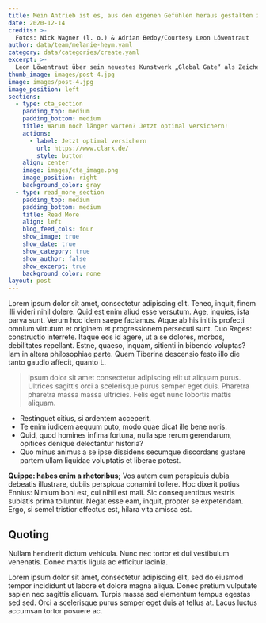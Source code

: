 ```yaml
---
title: Mein Antrieb ist es, aus den eigenen Gefühlen heraus gestalten zu wollen
date: 2020-12-14
credits: >-
  Fotos: Nick Wagner (l. o.) & Adrian Bedoy/Courtesy Leon Löwentraut
author: data/team/melanie-heym.yaml
category: data/categories/create.yaml
excerpt: >-
  Leon Löwentraut über sein neuestes Kunstwerk „Global Gate“ als Zeichen der Hoffnung in Zeiten von Corona und darüber, dass Träume am allerbesten sind, wenn man sie lebt.
thumb_image: images/post-4.jpg
image: images/post-4.jpg
image_position: left
sections:
  - type: cta_section
    padding_top: medium
    padding_bottom: medium
    title: Warum noch länger warten? Jetzt optimal versichern!
    actions:
      - label: Jetzt optimal versichern
        url: https://www.clark.de/
        style: button
    align: center
    image: images/cta_image.png
    image_position: right
    background_color: gray
  - type: read_more_section
    padding_top: medium
    padding_bottom: medium
    title: Read More
    align: left
    blog_feed_cols: four
    show_image: true
    show_date: true
    show_category: true
    show_author: false
    show_excerpt: true
    background_color: none
layout: post
---
```


Lorem ipsum dolor sit amet, consectetur adipiscing elit. Teneo, inquit, finem illi videri nihil dolere. Quid est enim aliud esse versutum. Age, inquies, ista parva sunt. Verum hoc idem saepe faciamus. Atque ab his initiis profecti omnium virtutum et originem et progressionem persecuti sunt. Duo Reges: constructio interrete. Itaque eos id agere, ut a se dolores, morbos, debilitates repellant. Estne, quaeso, inquam, sitienti in bibendo voluptas? Iam in altera philosophiae parte. Quem Tiberina descensio festo illo die tanto gaudio affecit, quanto L.

> Ipsum dolor sit amet consectetur adipiscing elit ut aliquam purus. Ultrices sagittis orci a scelerisque purus semper eget duis. Pharetra pharetra massa massa ultricies. Felis eget nunc lobortis mattis aliquam.

- Restinguet citius, si ardentem acceperit.
- Te enim iudicem aequum puto, modo quae dicat ille bene noris.
- Quid, quod homines infima fortuna, nulla spe rerum gerendarum, opifices denique delectantur historia?
- Quo minus animus a se ipse dissidens secumque discordans gustare partem ullam liquidae voluptatis et liberae potest.

**Quippe: habes enim a rhetoribus;** Vos autem cum perspicuis dubia debeatis illustrare, dubiis perspicua conamini tollere. Hoc dixerit potius Ennius: Nimium boni est, cui nihil est mali. Sic consequentibus vestris sublatis prima tolluntur. Negat esse eam, inquit, propter se expetendam. Ergo, si semel tristior effectus est, hilara vita amissa est.

## Quoting

Nullam hendrerit dictum vehicula. Nunc nec tortor et dui vestibulum venenatis. Donec mattis ligula ac efficitur lacinia.

Lorem ipsum dolor sit amet, consectetur adipiscing elit, sed do eiusmod tempor incididunt ut labore et dolore magna aliqua. Donec pretium vulputate sapien nec sagittis aliquam. Turpis massa sed elementum tempus egestas sed sed. Orci a scelerisque purus semper eget duis at tellus at. Lacus luctus accumsan tortor posuere ac.